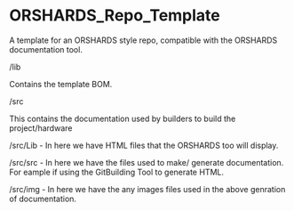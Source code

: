 # ORSHARDS_Repo_Template
A template for an ORSHARDS style repo, compatible with the ORSHARDS documentation tool.


/lib

Contains the template BOM.


/src

This contains the documentation used by builders to build the project/hardware

  /src/Lib - In here we have HTML files that the ORSHARDS too will display.
  
  /src/src - In here we have the files used to make/ generate documentation. For eample if using the GitBuilding Tool to generate HTML.
  
  /src/img - In here we have the any images files used in the above genration of documentation.

